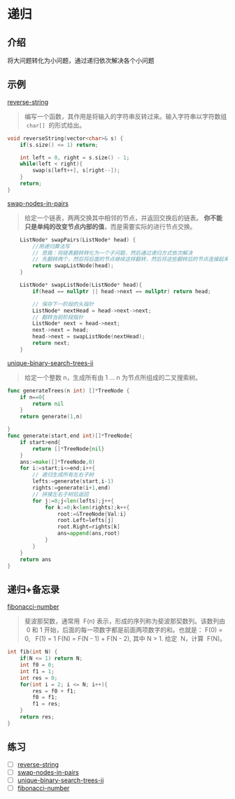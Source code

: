 # 递归

## 介绍

将大问题转化为小问题，通过递归依次解决各个小问题

## 示例

[reverse-string](https://leetcode-cn.com/problems/reverse-string/)

> 编写一个函数，其作用是将输入的字符串反转过来。输入字符串以字符数组  `char[]`  的形式给出。

```cpp
void reverseString(vector<char>& s) {
    if(s.size() <= 1) return;

    int left = 0, right = s.size() - 1;
    while(left < right){
        swap(s[left++], s[right--]);
    }
    return;
}
```

[swap-nodes-in-pairs](https://leetcode-cn.com/problems/swap-nodes-in-pairs/)

> 给定一个链表，两两交换其中相邻的节点，并返回交换后的链表。
> **你不能只是单纯的改变节点内部的值**，而是需要实际的进行节点交换。

```cpp
    ListNode* swapPairs(ListNode* head) {
        //用递归算法写
        // 思路：将链表翻转转化为一个子问题，然后通过递归方式依次解决
        // 先翻转两个，然后将后面的节点继续这样翻转，然后将这些翻转后的节点连接起来
        return swapListNode(head);
    }

    ListNode* swapListNode(ListNode* head){
        if(head == nullptr || head->next == nullptr) return head;

        // 保存下一阶段的头指针
        ListNode* nextHead = head->next->next;
        // 翻转当前阶段指针
        ListNode* next = head->next;
        next->next = head;
        head->next = swapListNode(nextHead);
        return next;
    }
```

[unique-binary-search-trees-ii](https://leetcode-cn.com/problems/unique-binary-search-trees-ii/)

> 给定一个整数 n，生成所有由 1 ... n 为节点所组成的二叉搜索树。

```go
func generateTrees(n int) []*TreeNode {
    if n==0{
        return nil
    }
    return generate(1,n)

}
func generate(start,end int)[]*TreeNode{
    if start>end{
        return []*TreeNode{nil}
    }
    ans:=make([]*TreeNode,0)
    for i:=start;i<=end;i++{
        // 递归生成所有左右子树
        lefts:=generate(start,i-1)
        rights:=generate(i+1,end)
        // 拼接左右子树后返回
        for j:=0;j<len(lefts);j++{
            for k:=0;k<len(rights);k++{
                root:=&TreeNode{Val:i}
                root.Left=lefts[j]
                root.Right=rights[k]
                ans=append(ans,root)
            }
        }
    }
    return ans
}
```

## 递归+备忘录

[fibonacci-number](https://leetcode-cn.com/problems/fibonacci-number/)

> 斐波那契数，通常用  F(n) 表示，形成的序列称为斐波那契数列。该数列由  0 和 1 开始，后面的每一项数字都是前面两项数字的和。也就是：
> F(0) = 0,   F(1) = 1
> F(N) = F(N - 1) + F(N - 2), 其中 N > 1.
> 给定  N，计算  F(N)。

```cpp
int fib(int N) {
    if(N <= 1) return N;
    int f0 = 0; 
    int f1 = 1;
    int res = 0;
    for(int i = 2; i <= N; i++){
        res = f0 + f1;
        f0 = f1;
        f1 = res;
    }
    return res;
}
```

## 练习

- [ ] [reverse-string](https://leetcode-cn.com/problems/reverse-string/)
- [ ] [swap-nodes-in-pairs](https://leetcode-cn.com/problems/swap-nodes-in-pairs/)
- [ ] [unique-binary-search-trees-ii](https://leetcode-cn.com/problems/unique-binary-search-trees-ii/)
- [ ] [fibonacci-number](https://leetcode-cn.com/problems/fibonacci-number/)
